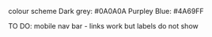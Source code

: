 colour scheme
Dark grey: #0A0A0A
Purpley Blue: #4A69FF

TO DO:
mobile nav bar - links work but labels do not show
